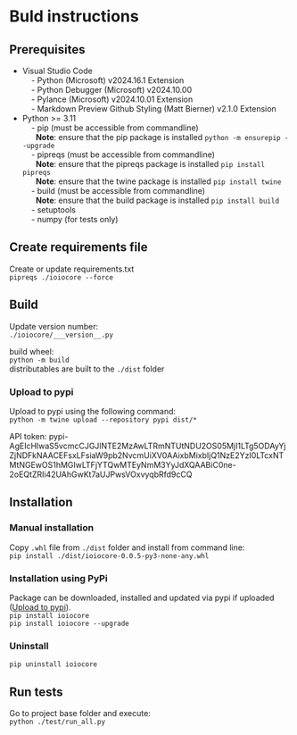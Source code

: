 # Buld instructions
## Prerequisites
- Visual Studio Code<br>
&nbsp;&nbsp;&nbsp; - Python (Microsoft) v2024.16.1 Extension<br>
&nbsp;&nbsp;&nbsp; - Python Debugger (Microsoft) v2024.10.00<br>
&nbsp;&nbsp;&nbsp; - Pylance (Microsoft) v2024.10.01 Extension<br>
&nbsp;&nbsp;&nbsp; - Markdown Preview Github Styling (Matt Bierner) v2.1.0 Extension<br>
- Python >= 3.11<br>
&nbsp;&nbsp;&nbsp; - pip (must be accessible from commandline)<br>
&nbsp;&nbsp;&nbsp;&nbsp;&nbsp;&nbsp;**Note**: ensure that the pip package is installed ```python -m ensurepip --upgrade```<br>
&nbsp;&nbsp;&nbsp; - pipreqs (must be accessible from commandline)<br>
&nbsp;&nbsp;&nbsp;&nbsp;&nbsp;&nbsp;**Note**: ensure that the pipreqs package is installed ```pip install pipreqs```<br>
&nbsp;&nbsp;&nbsp;&nbsp;&nbsp;&nbsp;**Note**: ensure that the twine package is installed ```pip install twine```<br>
&nbsp;&nbsp;&nbsp; - build (must be accessible from commandline)<br>
&nbsp;&nbsp;&nbsp;&nbsp;&nbsp;&nbsp;**Note**: ensure that the build package is installed ```pip install build```<br>
&nbsp;&nbsp;&nbsp; - setuptools<br>
&nbsp;&nbsp;&nbsp; - numpy (for tests only)<br>

## Create requirements file

Create or update requirements.txt<br>
```pipreqs ./ioiocore --force```

## Build
Update version number:<br>
```./ioiocore/___version__.py```

build wheel:<br>
```python -m build```<br>
distributables are built to the ```./dist``` folder

### Upload to pypi
Upload to pypi using the following command: <br>
```python -m twine upload --repository pypi dist/*```

API token: pypi-AgEIcHlwaS5vcmcCJGJlNTE2MzAwLTRmNTUtNDU2OS05MjI1LTg5ODAyYjZjNDFkNAACEFsxLFsiaW9pb2NvcmUiXV0AAixbMixbIjQ1NzE2YzI0LTcxNTMtNGEwOS1hMGIwLTFjYTQwMTEyNmM3YyJdXQAABiC0ne-2oEQtZRIi42UAhGwKt7aUJPwsVOxvyqbRfd9cCQ

## Installation
### Manual installation
Copy ```.whl``` file from  ```./dist``` folder and install from command line: <br>
```pip install ./dist/ioiocore-0.0.5-py3-none-any.whl```

### Installation using PyPi
Package can be downloaded, installed and updated via pypi if uploaded ([Upload to pypi](#upload-to-pypi)).<br>
```pip install ioiocore```<br>
```pip install ioiocore --upgrade```

### Uninstall
```pip uninstall ioiocore```

## Run tests
Go to project base folder and execute:<br>
```python ./test/run_all.py```